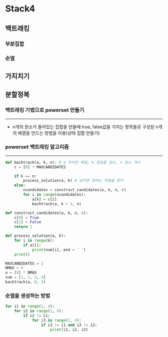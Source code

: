 # Stack4

## 백트래킹
### 부분집합
### 순열

## 가지치기

## 분할정복

### 백트래킹 기법으로 powerset 만들기
---
- n개의 원소가 들어있는 집합을 만들때 true, false값을 가지는 항목들로 구성된 n개의 배열을 만드는 방법을 이용(상태 집합 만들기)

### powerset 백트래킹 알고리즘
---
``` python
def backtrack(a, k, n): # a 주어진 배열, k 결정할 원소, n 원소 개수
    c = [0] * MAXCANDIDATES

    if k == n:
        process_solution(a, k) # 답이면 원하는 작업을 한다
    else:
        ncandidates = construct_candidates(a, k, n, c)
        for i in range(ncandidates):
            a[k] = c[i]
            backtrack(a, k + 1, n)

def construct_candidates(a, k, n, c):
    c[0] = True
    c[1] = False
    return 2

def process_solution(a, k):
    for i in range(k):
        if a[i]:
            print(num[i], end = ' ')
    print()

MAXCANDIDATES = 2
NMAX = 4
a = [0] * NMAX
num = [1, 2, 3, 4]
backtrack(a, 0, 3)
```

### 순열을 생성하는 방법
``` python
for i1 in range(1, 4):
    for i2 in range(1, 4):
        if i2 != i1:
            for i3 in range(1, 4):
                if i3 != i1 and i3 != i2:
                    print(i1, i2, i3)
```

